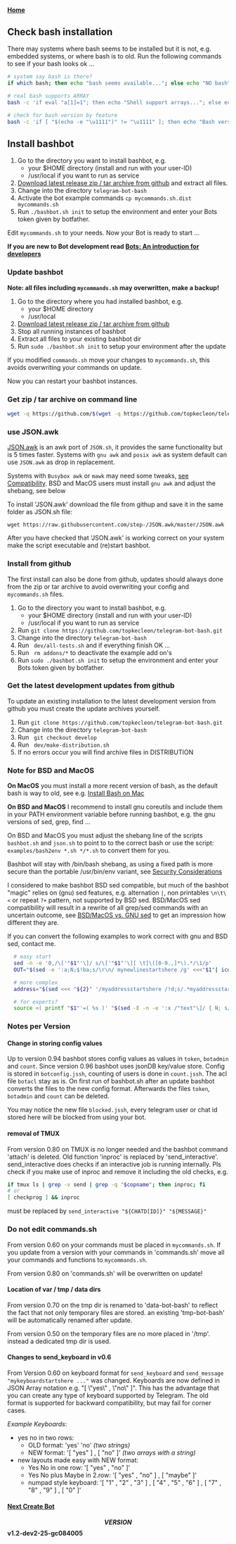 #### [Home](../README.md)

## Check bash installation

There may systems where bash seems to be installed but it is not, e.g. embedded systems, or where bash is to old.
Run the following commands to see if your bash looks ok ...

```bash
# system say bash is there?
if which bash; then echo "bash seems available..."; else echo "NO bash"; fi

# real bash supports ARRAY
bash -c 'if eval "a[1]=1"; then echo "Shell support arrays..."; else echo "Shell has NO arrays"; fi'

# check for bash version by feature
bash -c 'if [ "$(echo -e "\u1111")" != "\u1111" ]; then echo "Bash version ok ..."; else echo "LBash Version may be to old ..."; fi'
```

## Install bashbot

1. Go to the directory you want to install bashbot, e.g.
    * your $HOME directory (install and run with your user-ID)
    * /usr/local if you want to run as service
2. [Download latest release zip / tar archive from github](https://github.com/topkecleon/telegram-bot-bash/releases) and extract all files. 
3. Change into the directory ```telegram-bot-bash```
4. Activate the bot example commands  ```cp mycommands.sh.dist mycommands.sh```
5. Run ```./bashbot.sh init``` to setup the environment and enter your Bots token given by botfather.

Edit ```mycommands.sh``` to your needs.
Now your Bot is ready to start ...

**If you are new to Bot development read [Bots: An introduction for developers](https://core.telegram.org/bots)**


### Update bashbot

**Note: all files including ```mycommands.sh``` may overwritten, make a backup!**

1. Go to the directory where you had installed bashbot, e.g.
    * your $HOME directory
    * /usr/local
2. [Download latest release zip / tar archive from github](https://github.com/topkecleon/telegram-bot-bash/releases)
3. Stop all running instances of bashbot
4. Extract all files to your existing bashbot dir 
5. Run ```sudo ./bashbot.sh init``` to setup your environment after the update

If you modified ```commands.sh``` move your changes to ```mycommands.sh```, this avoids overwriting your commands on update.

Now you can restart your bashbot instances.

### Get zip / tar archive on command line

```bash
wget -q https://github.com/$(wget -q https://github.com/topkecleon/telegram-bot-bash/releases/latest -O - | egrep '/.*/.*/.*tar.gz' -o)
```

### use JSON.awk

[JSON.awk](https://github.com/step-/JSON.awk) is an awk port of `JSON.sh`, it provides the same functionality but is 5 times faster.
Systems with `gnu awk` and `posix awk` as system default can use `JSON.awk` as drop in replacement.

Systems with `Busybox awk` or `mawk` may need some tweaks, [see Compatibility](https://github.com/step-/JSON.awk#compatibility-with-awk-implementations). 
BSD and MacOS users must install `gnu awk` and adjust the shebang, see below

To install 'JSON.awk' download the file from githup and save it in the same folder as JSON.sh file:

	wget https://raw.githubusercontent.com/step-/JSON.awk/master/JSON.awk 

After you have checked that 'JSON.awk' is working correct on your system make the script executable and (re)start bashbot.


### Install from github

The first install can also be done from github, updates should always done from the zip or tar archive to avoid
overwriting your config and ```mycommands.sh``` files.

1. Go to the directory you want to install bashbot, e.g.
    * your $HOME directory (install and run with your user-ID)
    * /usr/local if you want to run as service
2. Run ```git clone https://github.com/topkecleon/telegram-bot-bash.git```
3. Change into the directory ```telegram-bot-bash```
4. Run ``` dev/all-tests.sh``` and if everything finish OK ...
5. Run ``` rm addons/*``` to deactivate the example add on's
5. Run ```sudo ./bashbot.sh init``` to setup the environment and enter your Bots token given by botfather.


### Get the latest development updates from github

To update an existing installation to the latest development version from github you must create the update archives yourself.

1. Run ```git clone https://github.com/topkecleon/telegram-bot-bash.git```
2. Change into the directory ```telegram-bot-bash```
3. Run ``` git checkout develop```
4. Run ``` dev/make-distribution.sh```
5. If no errors occur you will find archive files in DISTRIBUTION


### Note for BSD and MacOS

**On MacOS** you must install a more recent version of bash, as the default bash is way to old,
see e.g. [Install Bash on Mac](http://macappstore.org/bash/)

**On BSD and MacOS** I recommend to install gnu coreutils and include them in your PATH
environment variable before running bashbot, e.g. the gnu versions of sed, grep, find ...

On BSD and MacOS you must adjust the shebang line of the scripts ```bashbot.sh``` and ```json.sh``` to point to to the correct bash
or use the script: ```examples/bash2env *.sh */*.sh``` to convert them for you.

Bashbot will stay with /bin/bash shebang, as using a fixed path is more secure than the portable /usr/bin/env variant, see
[Security Considerations](../README.md#Security-Considerations)

I considered to make bashbot BSD sed compatible, but much of the bashbot "magic" relies on
(gnu) sed features, e.g. alternation ```|```, non printables ```\n\t\<``` or repeat ```?+``` pattern, not supported by BSD sed.
BSD/MacOS sed compatibility will result in a rewrite of all grep/sed commands with an uncertain outcome,
see [BSD/MacOS vs. GNU sed](https://riptutorial.com/sed/topic/9436/bsd-macos-sed-vs--gnu-sed-vs--the-posix-sed-specification)
to get an impression how different they are.

If you can convert the following examples to work correct with gnu and BSD sed, contact me.

```bash
  # easy start
  sed -n -e '0,/\['"$1"'\]/ s/\['"$1"'\][ \t]\([0-9.,]*\).*/\1/p'
  OUT="$(sed -e ':a;N;$!ba;s/\r\n/ mynewlinestartshere /g' <<<"$1"| iconv -f utf-8 -t utf-8 -c)"

  # more complex
  address="$(sed <<< "${2}" '/myaddressstartshere /!d;s/.*myaddressstartshere //;s/ *my[nkfltab][a-z]\{2,13\}startshere.*//;s/ *mykeyboardendshere.*//')"

  # for experts?
  source <( printf "$1"'=( %s )' "$(sed -E -n -e ':x /"text"\]/ { N; s/([^"])\n/\1\\n/g ; tx }' -e '/\["[-0-9a-zA-Z_,."]+"\]\+*\t/ s/\t/=/gp' -e 's/=(true|false)/="\1"/')" )
```

### Notes per Version

#### Change in storing config values

Up to version 0.94 bashbot stores config values as values in ```token```, ```botadmin``` and ```count```. Since version 0.96 bashbot
uses jsonDB key/value store. Config is stored in ```botconfig.jssh```, counting of users is done in ```count.jssh```.
The acl file ```botacl``` stay as is. On first run of bashbot.sh after an update bashbot converts
the files to the new config format. Afterwards the files ```token```, ```botadmin``` and ```count``` can be deleted.

You may notice the new file ```blocked.jssh```, every telegram user or chat id stored here will be blocked from 
using your bot.

#### removal of TMUX
From version 0.80 on TMUX is no longer needed and the bashbot command 'attach' is deleted. Old function 'inproc'
is replaced by 'send_interactive'. send_interactive does checks if an interactive job is running internally.
Pls check if you make use of inproc and remove it including the old checks, e.g.
```bash
if tmux ls | grep -v send | grep -q "$copname"; then inproc; fi
# or
[ checkprog ] && inproc
```
must be replaced by ```send_interactive "${CHATD[ID]}" "${MESSAGE}"```

### Do not edit commands.sh
From version 0.60 on your commands must be placed in ```mycommands.sh```. If you update from a version with your commands
in 'commands.sh' move all your commands and functions to ```mycommands.sh```.

From version 0.80 on 'commands.sh' will be overwritten on update!

#### Location of var / tmp / data dirs
From version 0.70 on the tmp dir is renamed to 'data-bot-bash' to reflect the fact that not only temporary files are stored. an existing 'tmp-bot-bash' will be automatically renamed after update.

From version 0.50 on the temporary files are no more placed in '/tmp'. instead a dedicated tmp dir is used.

#### Changes to send_keyboard in v0.6
From Version 0.60 on keyboard format for ```send_keyboard``` and ```send_message "mykeyboardstartshere ..."``` was changed.
Keyboards are now defined in JSON Array notation e.g. "[ \\"yes\\" , \\"no\\" ]".
This has the advantage that you can create any type of keyboard supported by Telegram.
The old format is supported for backward compatibility, but may fail for corner cases.

*Example Keyboards*:

- yes no in two rows:
    - OLD format: 'yes' 'no' *(two strings)*
    - NEW format: '[ "yes" ] , [ "no" ]' *(two arrays with a string)*
- new layouts made easy with NEW format:
    - Yes No in one row: '[ "yes" , "no" ]'
    - Yes No plus Maybe in 2.row: '[ "yes" , "no" ] , [ "maybe" ]' 
    - numpad style keyboard: '[ "1" , "2" , "3" ] , [ "4" , "5" , "6" ] , [ "7" , "8" , "9" ] , [ "0" ]'



#### [Next Create Bot](1_firstbot.md)

#### $$VERSION$$ v1.2-dev2-25-gc084005

